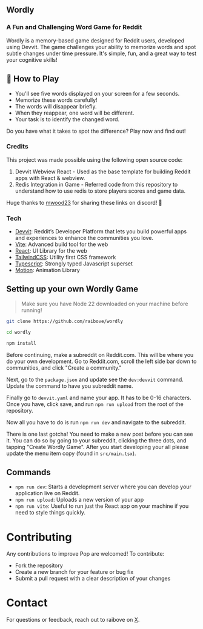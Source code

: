 ## Wordly
### A Fun and Challenging Word Game for Reddit

Wordly is a memory-based game designed for Reddit users, developed using Devvit. The game challenges your ability to memorize words and spot subtle changes under time pressure. It's simple, fun, and a great way to test your cognitive skills!

## 📜 How to Play

- You'll see five words displayed on your screen for a few seconds.
- Memorize these words carefully!
- The words will disappear briefly.
- When they reappear, one word will be different.
- Your task is to identify the changed word.

Do you have what it takes to spot the difference? Play now and find out!

### Credits

This project was made possible using the following open source code:

1. Devvit Webview React - Used as the base template for building Reddit apps with React & webview.
2. Redis Integration in Game - Referred code from this repository to understand how to use redis to store players scores and game data.

Huge thanks to [mwood23](https://github.com/mwood23/) for sharing these links on discord! 🙌

### Tech

- [Devvit](https://developers.reddit.com/docs/): Reddit’s Developer Platform that lets you build powerful apps and experiences to enhance the communities you love.
- [Vite](https://vite.dev/): Advanced build tool for the web
- [React](https://react.dev/): UI Library for the web
- [TailwindCSS](https://tailwindcss.com/): Utility first CSS framework
- [Typescript](https://www.typescriptlang.org/): Strongly typed Javascript superset
- [Motion](https://motion.dev/): Animation Library

## Setting up your own Wordly Game

> Make sure you have Node 22 downloaded on your machine before running!

```sh
git clone https://github.com/raibove/wordly

cd wordly

npm install
```

Before continuing, make a subreddit on Reddit.com. This will be where you do your own development. Go to Reddit.com, scroll the left side bar down to communities, and click "Create a community."

Next, go to the `package.json` and update see the `dev:devvit` command. Update the command to have you subreddit name.

Finally go to `devvit.yaml` and name your app. It has to be 0-16 characters. Once you have, click save, and run `npm run upload` from the root of the repository.

Now all you have to do is run `npm run dev` and navigate to the subreddit.

There is one last gotcha! You need to make a new post before you can see it. You can do so by going to your subreddit, clicking the three dots, and tapping "Create Wordly Game". After you start developing your all please update the menu item copy (found in `src/main.tsx`).

## Commands

- `npm run dev`: Starts a development server where you can develop your application live on Reddit.
- `npm run upload`: Uploads a new version of your app
- `npm run vite`: Useful to run just the React app on your machine if you need to style things quickly.

# Contributing

Any contributions to improve Pop are welcomed! To contribute:
- Fork the repository
- Create a new branch for your feature or bug fix
- Submit a pull request with a clear description of your changes

# Contact

For questions or feedback, reach out to raibove on [X](https://x.com/shweta_kale1).